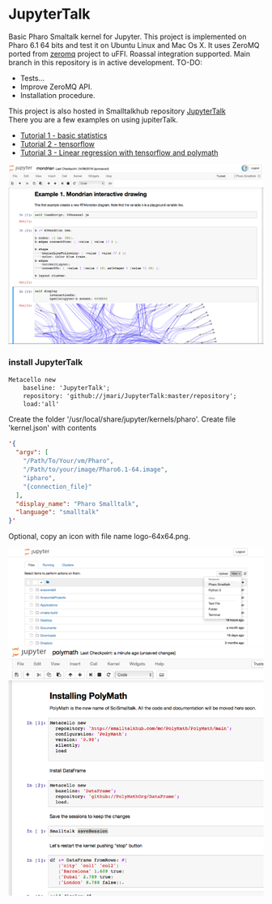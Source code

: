 # JupyterTalk
Basic Pharo Smaltalk kernel for Jupyter. This project is implemented on Pharo 6.1 64 bits and test it on Ubuntu Linux and Mac Os X. 
It uses ZeroMQ ported from <a href="http://smalltalkhub.com/#!/~panuw/zeromq">zeromq</a> project to uFFI.
Roassal integration supported. Main branch in this repository is in active development.
TO-DO:

- Tests...
- Improve ZeroMQ API.
- Installation procedure.


This project is also hosted in Smalltalkhub repository <a href="http://smalltalkhub.com/#!/~jmari/JupyterTalk">JupyterTalk</a><br/>
There you are a few examples on using jupiterTalk.
 - <a href="https://rawcdn.githack.com/jmari/JupyterTalk/master/Tutorial1_BasicStatistics.html"> Tutorial  1 - basic statistics</a>
  - <a href="http://rawcdn.githack.com/jmari/JupyterTalk/master/tensorflow.html"> Tutorial 2 - tensorflow </a>
   - <a href="http://rawcdn.githack.com/jmari/JupyterTalk/master/Tutorial4_Linear+Regression.html"> Tutorial 3 - Linear regression with tensorflow and polymath </a>
  
![JupyterTalk in Action](/jup3.png)

### install JupyterTalk
```Smalltalk
Metacello new 
	baseline: 'JupyterTalk';
	repository: 'github://jmari/JupyterTalk:master/repository';
	load:'all'
```
Create the folder	'/usr/local/share/jupyter/kernels/pharo'. Create file	'kernel.json' with contents
```JSON
'{
  "argv": [
    "/Path/To/Your/vm/Pharo",
    "/Path/to/your/image/Pharo6.1-64.image",
    "ipharo",
    "{connection_file}"
  ],
  "display_name": "Pharo Smalltalk",
  "language": "smalltalk"
}'
```
Optional, copy an icon with file name logo-64x64.png.

![Starting JupyterTalk](/jup1.png)
![JupyterTalk in Action](/jup2.png)
